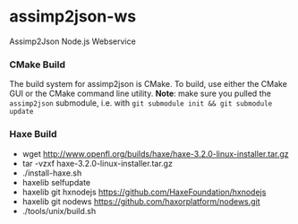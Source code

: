 assimp2json-ws
========

Assimp2Json Node.js Webservice

### CMake Build ###

The build system for assimp2json is CMake. To build, use either the CMake GUI or the CMake command line utility. __Note__: make sure you pulled the `assimp2json` submodule, i.e. with `git submodule init && git submodule update`

### Haxe Build ###

* wget http://www.openfl.org/builds/haxe/haxe-3.2.0-linux-installer.tar.gz
* tar -vzxf haxe-3.2.0-linux-installer.tar.gz
* ./install-haxe.sh
* haxelib selfupdate
* haxelib git hxnodejs https://github.com/HaxeFoundation/hxnodejs
* haxelib git nodews https://github.com/haxorplatform/nodews.git
* ./tools/unix/build.sh
